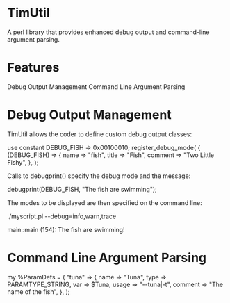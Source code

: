 TimUtil
=======

A perl library that provides enhanced debug output and command-line argument parsing.

Features
========

Debug Output Management
Command Line Argument Parsing

Debug Output Management
=======================

TimUtil allows the coder to define custom debug output classes:

use constant DEBUG_FISH => 0x00100010;
register_debug_mode(
{
    (DEBUG_FISH)		=> {
        name	=> "fish",
        title	=> "Fish",
        comment => "Two Little Fishy",
    },
);

Calls to debugprint() specify the debug mode and the message:

debugprint(DEBUG_FISH, "The fish are swimming");

The modes to be displayed are then
specified on the command line:

./myscript.pl --debug=info,warn,trace

main::main (154): The fish are swimming!

Command Line Argument Parsing
=============================

my %ParamDefs = (
    "tuna" => {
        name	=> "Tuna",
        type	=> PARAMTYPE_STRING,
        var	=> \$Tuna,
        usage	=> "--tuna|-t",
        comment	=> "The name of the fish",
    },
);
